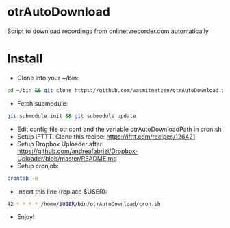 otrAutoDownload
===============

Script to download recordings from onlinetvrecorder.com automatically



Install
=======
* Clone into your ~/bin: 
```bash
cd ~/bin && git clone https://github.com/wasmitnetzen/otrAutoDownload.git
```
* Fetch submodule:
```bash
git submodule init && git submodule update
```
* Edit config file otr.conf and the variable otrAutoDownloadPath in cron.sh
* Setup IFTTT. Clone this recipe: https://ifttt.com/recipes/126421
* Setup Dropbox Uploader after https://github.com/andreafabrizi/Dropbox-Uploader/blob/master/README.md
* Setup cronjob:
```bash
crontab -e
```
* Insert this line (replace $USER):
```bash
42 * * * * /home/$USER/bin/otrAutoDownload/cron.sh
```
* Enjoy!
